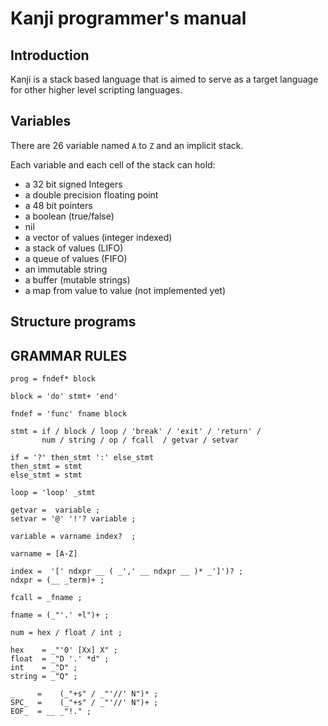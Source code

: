 # Kanji programmer's manual

## Introduction

Kanji is a stack based language that is aimed to serve as a target language for other higher level scripting languages.


## Variables

There are 26 variable named `A` to `Z` and an implicit stack. 

Each variable and each cell of the stack can hold:

   - a 32 bit signed Integers
   - a double precision floating point
   - a 48 bit pointers
   - a boolean (true/false)
   - nil
   - a vector of values (integer indexed)
   - a stack of values (LIFO)
   - a queue of values (FIFO)
   - an immutable string
   - a buffer (mutable strings)
   - a map from value to value (not implemented yet)

## Structure  programs

## GRAMMAR RULES

```
prog = fndef* block

block = 'do' stmt+ 'end'

fndef = 'func' fname block

stmt = if / block / loop / 'break' / 'exit' / 'return' /
       num / string / op / fcall  / getvar / setvar

if = '?' then_stmt ':' else_stmt
then_stmt = stmt
else_stmt = stmt

loop = 'loop' _stmt

getvar =  variable ;
setvar = '@' '!'? variable ;

variable = varname index?  ;

varname = [A-Z]

index =  '[' ndxpr __ ( _',' __ ndxpr __ )* _']')? ;
ndxpr = (__ _term)+ ;

fcall = _fname ;

fname = (_"'.' +l")+ ;

num = hex / float / int ;

hex    = _"'0' [Xx] X" ;
float  = _"D '.' *d" ;
int    = _"D" ;
string = _"Q" ;

_     =    (_"+s" / _"'//' N")* ;
SPC_  =    (_"+s" / _"'//' N")+ ;
EOF_  = __ _"!." ;

```




